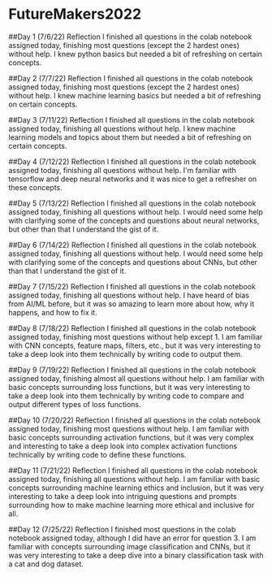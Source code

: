# FutureMakers2022
##Day 1 (7/6/22) Reflection
I finished all questions in the colab notebook assigned today, finishing most questions (except the 2 hardest ones) without help. I knew python basics but needed a bit of refreshing on certain concepts. 

##Day 2 (7/7/22) Reflection
I finished all questions in the colab notebook assigned today, finishing most questions (except the 2 hardest ones) without help. I knew machine learning basics but needed a bit of refreshing on certain concepts. 

##Day 3 (7/11/22) Reflection
I finished all questions in the colab notebook assigned today, finishing all questions without help. I knew machine learning models and topics about them but needed a bit of refreshing on certain concepts. 

##Day 4 (7/12/22) Reflection 
I finished all questions in the colab notebook assigned today, finishing all questions without help. I'm familiar with tensorflow and deep neural networks and it was nice to get a refresher on these concepts.

##Day 5 (7/13/22) Reflection I finished all questions in the colab notebook assigned today, finishing all questions without help. I would need some help with clarifying some of the concepts and questions about neural networks, but other than that I understand the gist of it.

##Day 6 (7/14/22) Reflection I finished all questions in the colab notebook assigned today, finishing all questions without help. I would need some help with clarifying some of the concepts and questions about CNNs, but other than that I understand the gist of it.

##Day 7 (7/15/22) Reflection I finished all questions in the colab notebook assigned today, finishing all questions without help. I have heard of bias from AI/ML before, but it was so amazing to learn more about how, why it happens, and how to fix it.

##Day 8 (7/18/22) Reflection I finished all questions in the colab notebook assigned today, finishing most questions without help except 1. I am familiar with CNN concepts, feature maps, filters, etc., but it was very interesting to take a deep look into them technically by writing code to output them.

##Day 9 (7/19/22) Reflection I finished all questions in the colab notebook assigned today, finishing almost all questions without help. I am familiar with basic concepts surrounding loss functions, but it was very interesting to take a deep look into them technically by writing code to compare and output different types of loss functions.

##Day 10 (7/20/22) Reflection I finished all questions in the colab notebook assigned today, finishing most questions without help. I am familiar with basic concepts surrounding activation functions, but it was very complex and interesting to take a deep look into complex activation functions technically by writing code to define these functions.

##Day 11 (7/21/22) Reflection I finished all questions in the colab notebook assigned today, finishing all questions without help. I am familiar with basic concepts surrounding machine learning ethics and inclusion, but it was very interesting to take a deep look into intriguing questions and prompts surrounding how to make machine learning more ethical and inclusive for all.

##Day 12 (7/25/22) Reflection I finished most questions in the colab notebook assigned today, although I did have an error for question 3. I am familiar with concepts surrounding image classification and CNNs, but it was very interesting to take a deep dive into a binary classification task with a cat and dog dataset.
